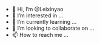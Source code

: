 - 👋 Hi, I’m @Leixinyao
- 👀 I’m interested in ...
- 🌱 I’m currently learning ...
- 💞️ I’m looking to collaborate on ...
- 📫 How to reach me ...

<!---
Leixinyao/Leixinyao is a ✨ special ✨ repository because its `README.md` (this file) appears on your GitHub profile.
You can click the Preview link to take a look at your changes.
--->
